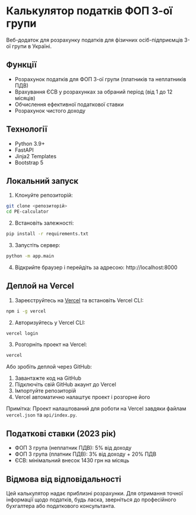# Калькулятор податків ФОП 3-ої групи

Веб-додаток для розрахунку податків для фізичних осіб-підприємців 3-ої групи в Україні.

## Функції

- Розрахунок податків для ФОП 3-ої групи (платників та неплатників ПДВ)
- Врахування ЄСВ у розрахунках за обраний період (від 1 до 12 місяців)
- Обчислення ефективної податкової ставки
- Розрахунок чистого доходу

## Технології

- Python 3.9+
- FastAPI
- Jinja2 Templates
- Bootstrap 5

## Локальний запуск

1. Клонуйте репозиторій:
```bash
git clone <репозиторій>
cd PE-calculator
```

2. Встановіть залежності:
```bash
pip install -r requirements.txt
```

3. Запустіть сервер:
```bash
python -m app.main
```

4. Відкрийте браузер і перейдіть за адресою: http://localhost:8000

## Деплой на Vercel

1. Зареєструйтесь на [Vercel](https://vercel.com/) та встановіть Vercel CLI:
```bash
npm i -g vercel
```

2. Авторизуйтесь у Vercel CLI:
```bash
vercel login
```

3. Розгорніть проект на Vercel:
```bash
vercel
```

Або зробіть деплой через GitHub:
1. Завантажте код на GitHub
2. Підключіть свій GitHub акаунт до Vercel
3. Імпортуйте репозиторій
4. Vercel автоматично налаштує проект і розгорне його

Примітка: Проект налаштований для роботи на Vercel завдяки файлам `vercel.json` та `api/index.py`.

## Податкові ставки (2023 рік)

- ФОП 3 група (неплатник ПДВ): 5% від доходу
- ФОП 3 група (платник ПДВ): 3% від доходу + 20% ПДВ
- ЄСВ: мінімальний внесок 1430 грн на місяць

## Відмова від відповідальності

Цей калькулятор надає приблизні розрахунки. Для отримання точної інформації щодо податків, будь ласка, зверніться до професійного бухгалтера або податкового консультанта. 
